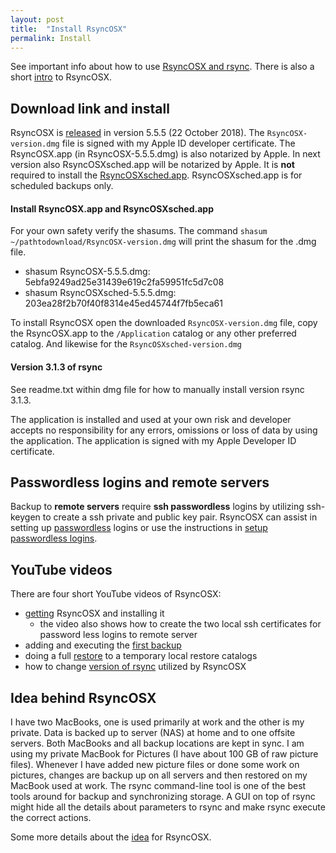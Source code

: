 ```yaml
---
layout: post
title:  "Install RsyncOSX"
permalink: Install
---
```

See important info about how to use [RsyncOSX and rsync](/HowtoUseRsyncOSX). There is also a short [intro](/Intro) to RsyncOSX.

## Download link and install

RsyncOSX is [released](https://github.com/rsyncOSX/RsyncOSX/releases/tag/v5.5.5) in version 5.5.5 (22 October 2018). The `RsyncOSX-version.dmg` file is signed with my Apple ID developer certificate. The RsyncOSX.app (in RsyncOSX-5.5.5.dmg) is also notarized by Apple. In next version also RsyncOSXsched.app will be notarized by Apple. It is **not** required to install the [RsyncOSXsched.app](https://github.com/rsyncOSX/RsyncOSXsched). RsyncOSXsched.app is for scheduled backups only.

#### Install RsyncOSX.app and  RsyncOSXsched.app

For your own safety verify the shasums. The command `shasum ~/pathtodownload/RsyncOSX-version.dmg` will print the shasum for the .dmg file.

- shasum RsyncOSX-5.5.5.dmg: 5ebfa9249ad25e31439e619c2fa59951fc5d7c08
- shasum RsyncOSXsched-5.5.5.dmg: 203ea28f2b70f40f8314e45ed45744f7fb5eca61

To install RsyncOSX open the downloaded `RsyncOSX-version.dmg` file, copy the RsyncOSX.app to the `/Application` catalog or any other preferred catalog. And likewise for the `RsyncOSXsched-version.dmg`

#### Version 3.1.3 of rsync

See readme.txt within dmg file for how to manually install version rsync 3.1.3.

The application is installed and used at your own risk and developer accepts no responsibility for any errors, omissions or loss of data by using the application. The application is signed with my Apple Developer ID certificate.

## Passwordless logins and remote servers

Backup to **remote servers** require **ssh passwordless** logins by utilizing ssh-keygen to create a ssh private and public key pair. RsyncOSX can assist in setting up [passwordless](/ssh) logins or use the instructions in [setup passwordless logins](/PasswordlessLogin).

## YouTube videos

There are four short YouTube videos of RsyncOSX:

- [getting](https://youtu.be/MrT8NzdF9dE) RsyncOSX and installing it
  - the video also shows how to create the two local ssh certificates for password less logins to remote server
- adding and executing the [first backup](https://youtu.be/8oe1lKgiDx8)
- doing a full [restore](https://youtu.be/-R6n_8fl6Ls) to a temporary local restore catalogs
- how to change [version of rsync](https://youtu.be/mVFL25-lo6Y) utilized by RsyncOSX


## Idea behind RsyncOSX

I have two MacBooks, one is used primarily at work and the other is my private. Data is backed up to server (NAS) at home and to one offsite servers. Both MacBooks and all backup locations are kept in sync. I am using my private MacBook for Pictures (I have about 100 GB of raw picture files). Whenever I have added new picture files or done some work on pictures, changes are backup up on all servers and then restored on my MacBook used at work. The rsync command-line tool is one of the best tools around for backup and synchronizing storage. A GUI on top of rsync might hide all the details about parameters to rsync and make rsync execute the correct actions.

Some more details about the [idea](/Idea) for RsyncOSX.
